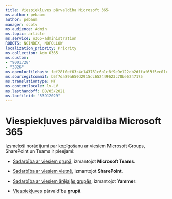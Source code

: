 ```yaml
---
title: Viespiekļuves pārvaldība Microsoft 365
ms.author: pebaum
author: pebaum
manager: scotv
ms.audience: Admin
ms.topic: article
ms.service: o365-administration
ROBOTS: NOINDEX, NOFOLLOW
localization_priority: Priority
ms.collection: Adm_O365
ms.custom:
- "9001728"
- "3826"
ms.openlocfilehash: fef28f0ef63c4c143761c6b1c8f9e9e122db2dffaf63f5ec01c914f89c9a7592
ms.sourcegitcommit: b5f7da89a650d2915dc652449623c78be6247175
ms.translationtype: MT
ms.contentlocale: lv-LV
ms.lasthandoff: 08/05/2021
ms.locfileid: "53912029"
---
```

# <a name="manage-guest-access-in-microsoft-365"></a>Viespiekļuves pārvaldība Microsoft 365

Izsmeļoši norādījumi par kopīgošanu ar viesiem Microsoft Groups, SharePoint un Teams ir pieejami: 

- [Sadarbība ar viesiem grupā](https://docs.microsoft.com/microsoft-365/solutions/collaborate-as-team?view=o365-worldwide), izmantojot **Microsoft Teams**. 

- [Sadarbība ar viesiem vietnē](https://docs.microsoft.com/microsoft-365/solutions/collaborate-in-site?view=o365-worldwide), izmantojot **SharePoint**. 

- [Sadarbība ar viesiem ārējajās grupās](https://docs.microsoft.com/yammer/work-with-external-users/create-and-manage-external-groups?redirectSourcePath=%252farticle%252f9ccd15ce-0efc-4dc1-81bc-4a424ab6f92a.aspx), izmantojot **Yammer**. 

- [Viespiekļuves](https://docs.microsoft.com/microsoft-365/admin/create-groups/manage-guest-access-in-groups?view=o365-worldwide) pārvaldība **grupā**.
